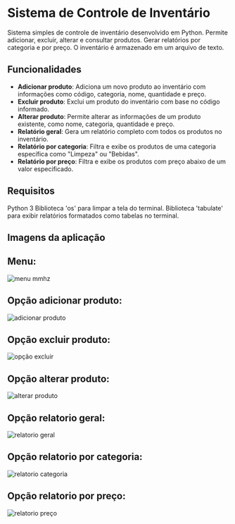 # Sistema de Controle de Inventário

Sistema simples de controle de inventário desenvolvido em Python.
Permite adicionar, excluir, alterar e consultar produtos.
Gerar relatórios por categoria e por preço.
O inventário é armazenado em um arquivo de texto.

## Funcionalidades

- **Adicionar produto**: Adiciona um novo produto ao inventário com informações como código, categoria, nome, quantidade e preço.
- **Excluir produto**: Exclui um produto do inventário com base no código informado.
- **Alterar produto**: Permite alterar as informações de um produto existente, como nome, categoria, quantidade e preço.
- **Relatório geral**: Gera um relatório completo com todos os produtos no inventário.
- **Relatório por categoria**: Filtra e exibe os produtos de uma categoria específica como "Limpeza" ou "Bebidas".
- **Relatório por preço**: Filtra e exibe os produtos com preço abaixo de um valor especificado.

## Requisitos
Python 3
Biblioteca 'os' para limpar a tela do terminal.
Biblioteca 'tabulate' para exibir relatórios formatados como tabelas no terminal.

## Imagens da aplicação
## Menu:
![menu mmhz](https://github.com/user-attachments/assets/54bf83b7-0316-4635-bc66-fe5f5119ff02)
## Opção adicionar produto:
![adicionar produto](https://github.com/user-attachments/assets/f9f89d32-3063-44cb-947c-19086069a1c2)
## Opção excluir produto:
![opção excluir](https://github.com/user-attachments/assets/780f7a2b-744e-4dc3-a716-a889ed6d011c)
## Opção alterar produto:
![alterar produto](https://github.com/user-attachments/assets/f0c73532-c5db-4bc3-846f-e0cacc53ec3c)
## Opção relatorio geral:
![relatorio geral](https://github.com/user-attachments/assets/81682f27-0453-4f2a-baa1-b9c6621157cb)
## Opção relatorio por categoria:
![relatorio categoria](https://github.com/user-attachments/assets/3f064109-2bed-4a82-8d8a-8c44a81efbab)
## Opção relatorio por preço:
![relatorio preço](https://github.com/user-attachments/assets/5f53588d-5baf-4a22-88c7-ad106c258cd1)



